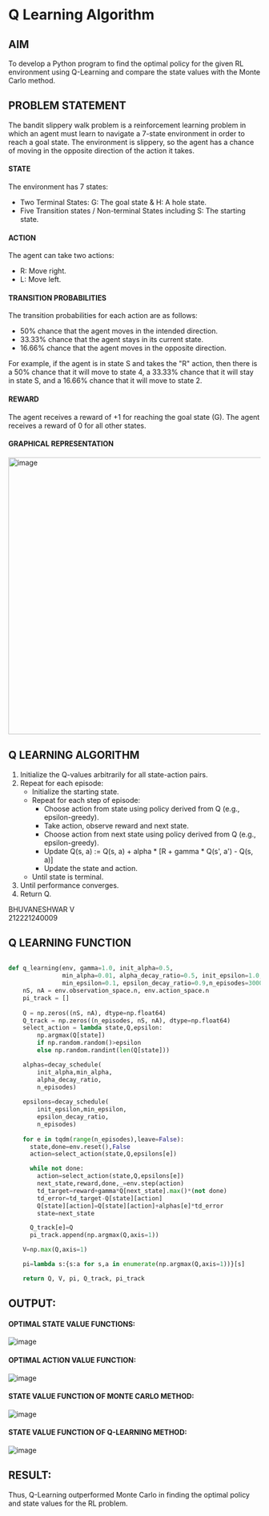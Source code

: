 # Q Learning Algorithm

## AIM
To develop a Python program to find the optimal policy for the given RL environment using Q-Learning and compare the state values with the Monte Carlo method.

## PROBLEM STATEMENT
The bandit slippery walk problem is a reinforcement learning problem in which an agent must learn to navigate a 7-state environment in order to reach a goal state. The environment is slippery, so the agent has a chance of moving in the opposite direction of the action it takes.

#### STATE 

The environment has 7 states:

* Two Terminal States: G: The goal state & H: A hole state.
* Five Transition states / Non-terminal States including S: The starting state.
    
#### ACTION

The agent can take two actions:

 * R: Move right.
 * L: Move left.

#### TRANSITION PROBABILITIES

The transition probabilities for each action are as follows:

* 50% chance that the agent moves in the intended direction.
* 33.33% chance that the agent stays in its current state.
* 16.66% chance that the agent moves in the opposite direction.
    
For example, if the agent is in state S and takes the "R" action, then there is a 50% chance that it will move to state 4, a 33.33% chance that it will stay in state S, and a 16.66% chance that it will move to state 2.

#### REWARD

The agent receives a reward of +1 for reaching the goal state (G). The agent receives a reward of 0 for all other states.

#### GRAPHICAL REPRESENTATION

<img width="553" alt="image" src="https://github.com/Monisha-11/q-learning/assets/93427240/01dc3ef9-7906-412b-b0ba-a7469c21e557">


## Q LEARNING ALGORITHM
1) Initialize the Q-values arbitrarily for all state-action pairs.
2) Repeat for each episode:
    * Initialize the starting state.
    * Repeat for each step of episode:
        * Choose action from state using policy derived from Q (e.g., epsilon-greedy).
        * Take action, observe reward and next state.
        * Choose action from next state using policy derived from Q (e.g., epsilon-greedy).
        * Update Q(s, a) := Q(s, a) + alpha * [R + gamma * Q(s', a') - Q(s, a)]
        * Update the state and action.
    * Until state is terminal.
3) Until performance converges.
4) Return Q.

BHUVANESHWAR V </BR>
212221240009

## Q LEARNING FUNCTION

```python

def q_learning(env, gamma=1.0, init_alpha=0.5,
               min_alpha=0.01, alpha_decay_ratio=0.5, init_epsilon=1.0,
               min_epsilon=0.1, epsilon_decay_ratio=0.9,n_episodes=3000):
    nS, nA = env.observation_space.n, env.action_space.n
    pi_track = []
    
    Q = np.zeros((nS, nA), dtype=np.float64)
    Q_track = np.zeros((n_episodes, nS, nA), dtype=np.float64)
    select_action = lambda state,Q,epsilon: 
    	np.argmax(Q[state]) 
        if np.random.random()>epsilon 
        else np.random.randint(len(Q[state]))

    alphas=decay_schedule(
        init_alpha,min_alpha,
        alpha_decay_ratio,
        n_episodes)
    
    epsilons=decay_schedule(
        init_epsilon,min_epsilon,
        epsilon_decay_ratio,
        n_episodes)
    
    for e in tqdm(range(n_episodes),leave=False):
      state,done=env.reset(),False
      action=select_action(state,Q,epsilons[e])

      while not done:
        action=select_action(state,Q,epsilons[e])
        next_state,reward,done,_=env.step(action)
        td_target=reward+gamma*Q[next_state].max()*(not done)
        td_error=td_target-Q[state][action]
        Q[state][action]=Q[state][action]+alphas[e]*td_error
        state=next_state

      Q_track[e]=Q
      pi_track.append(np.argmax(Q,axis=1))

    V=np.max(Q,axis=1)

    pi=lambda s:{s:a for s,a in enumerate(np.argmax(Q,axis=1))}[s]

    return Q, V, pi, Q_track, pi_track
```

## OUTPUT:

#### OPTIMAL STATE VALUE FUNCTIONS:
![image](https://github.com/swethamohanraj/q-learning/assets/94228215/3d73c2d1-52e3-4c8f-99ee-8dc9bdc187c8)


#### OPTIMAL ACTION VALUE FUNCTION:

![image](https://github.com/swethamohanraj/q-learning/assets/94228215/8a681611-2963-458d-b04e-c2436cd18755)

#### STATE VALUE FUNCTION OF MONTE CARLO METHOD:

![image](https://github.com/swethamohanraj/q-learning/assets/94228215/3c0422d9-7190-4600-89ab-3a1c7ba7c343)


#### STATE VALUE FUNCTION OF Q-LEARNING METHOD:

![image](https://github.com/swethamohanraj/q-learning/assets/94228215/8f585a3d-084f-470f-9577-538f75c3d628)



## RESULT:

Thus, Q-Learning outperformed Monte Carlo in finding the optimal policy and state values for the RL problem.
